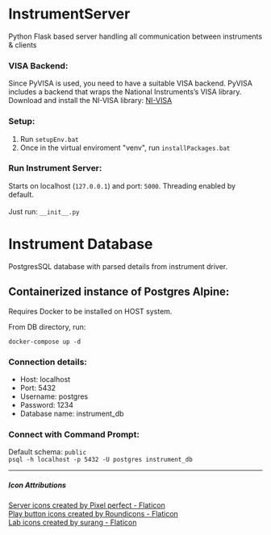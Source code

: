 # InstrumentServer
Python Flask based server handling all communication between instruments &amp; clients

### VISA Backend:
Since PyVISA is used, you need to have a suitable VISA backend. PyVISA includes a backend that wraps the National Instruments’s VISA library. 
Download and install the NI-VISA library: [NI-VISA](https://www.ni.com/en-us/support/downloads/drivers/download.ni-visa.html#460225)

### Setup:
1. Run `setupEnv.bat`
2. Once in the virtual enviroment "venv", run `installPackages.bat`

### Run Instrument Server:
Starts on localhost (`127.0.0.1`) and port: `5000`. Threading enabled by default. <br> <br>
Just run: `__init__.py`

# Instrument Database
PostgresSQL database with parsed details from instrument driver.

## Containerized instance of Postgres Alpine:

Requires Docker to be installed on HOST system.

From DB directory, run:
```commandline
docker-compose up -d
```

### Connection details:
- Host: localhost  
- Port: 5432  
- Username: postgres  
- Password: 1234  
- Database name: instrument_db  

### Connect with Command Prompt:
Default schema: `public` <br>
`psql -h localhost -p 5432 -U postgres instrument_db`

---
##### Icon Attributions 
<a href="https://www.flaticon.com/free-icons/server" title="server icons">Server icons created by Pixel perfect - Flaticon</a>
<br>
<a href="https://www.flaticon.com/free-icons/play-button" title="play button icons">Play button icons created by Roundicons - Flaticon</a>
<br>
<a href="https://www.flaticon.com/free-icons/lab" title="lab icons">Lab icons created by surang - Flaticon</a>
